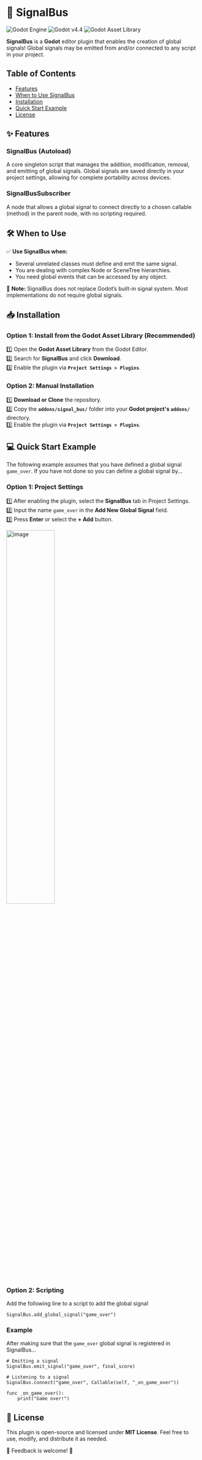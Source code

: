 # 🚦 SignalBus

![Godot Engine](https://img.shields.io/badge/Made%20With-Godot%204-478cbf?style=for-the-badge&logo=godotengine&logoColor=white)
![Godot v4.4](https://img.shields.io/badge/Godot-v4.4-478cbf?style=for-the-badge&logo=godotengine&logoColor=white)
![Godot Asset Library](https://img.shields.io/badge/Available%20on-Godot%20Asset%20Library-blue?style=for-the-badge)

**SignalBus** is a **Godot** editor plugin that enables the creation of global signals! Global signals may be emitted from and/or connected to any script in your project. 

## Table of Contents
- [Features](#-features)
- [When to Use SignalBus](#-when-to-use)
- [Installation](#-installation)
- [Quick Start Example](#-quick-start-example)
- [License](#-license)

## ✨ Features
### SignalBus (Autoload)
A core singleton script that manages the addition, modification, removal, and emitting of global signals. Global signals are saved directly in your project settings, allowing for complete portability across devices.
### SignalBusSubscriber 
A node that allows a global signal to connect directly to a chosen callable (method) in the parent node, with no scripting required.

## 🛠 When to Use
✅ **Use SignalBus when:**
- Several unrelated classes must define and emit the same signal.
- You are dealing with complex Node or SceneTree hierarchies.
- You need global events that can be accessed by any object.

🛑 **Note:** SignalBus does not replace Godot’s built-in signal system. Most implementations do not require global signals.

## 📥 Installation
### **Option 1: Install from the Godot Asset Library** (Recommended)  
1️⃣ Open the **Godot Asset Library** from the Godot Editor.  
2️⃣ Search for **SignalBus** and click **Download**.  
3️⃣ Enable the plugin via **`Project Settings > Plugins`**.  

### **Option 2: Manual Installation**  
1️⃣ **Download or Clone** the repository.  
2️⃣ Copy the **`addons/signal_bus/`** folder into your **Godot project's `addons/`** directory.  
3️⃣ Enable the plugin via **`Project Settings > Plugins`**. 

## 💻 Quick Start Example
The following example assumes that you have defined a global signal `game_over`. If you have not done so you can define a global signal by...
### Option 1: Project Settings
1️⃣ After enabling the plugin, select the **SignalBus** tab in Project Settings.  
2️⃣ Input the name `game_over` in the **Add New Global Signal** field.  
3️⃣ Press **Enter** or select the **+ Add** button.

<img width="50%" alt="image" src="https://github.com/user-attachments/assets/b9fe7a3c-0b1d-4139-9f9d-8cb8f33f73b2" />

### Option 2: Scripting
Add the following line to a script to add the global signal
```
SignalBus.add_global_signal("game_over")
```
### Example
After making sure that the `game_over` global signal is registered in SignalBus...
```
# Emitting a signal
SignalBus.emit_signal("game_over", final_score)

# Listening to a signal
SignalBus.connect("game_over", Callable(self, "_on_game_over"))

func _on_game_over():
    print("Game over!")
```

## 📝 License
This plugin is open-source and licensed under **MIT License**. Feel free to use, modify, and distribute it as needed.

📢 Feedback is welcome! 🚀
